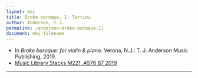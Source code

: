 ```yaml
---
layout: mei
title: Broke baroque, I. Tartini
author: Anderson, T.J.
permalink: /anderson-broke-baroque-I/
document: mei filename
---
```


- In *Broke baroque: for violin & piano.* Verona, N.J.: T. J. Anderson Music Publishing, 2019.
- <a href="https://tufts-primo.hosted.exlibrisgroup.com/permalink/f/bnf7qa/01TUN_ALMA21221659650003851" target="_blank">Music Library Stacks M221 .A578 B7 2019</a>

---
